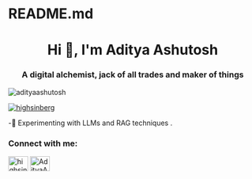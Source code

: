 # README.md
<h1 align="center">Hi 👋, I'm Aditya Ashutosh</h1>
<h3 align="center">A digital alchemist, jack of all trades and maker of things </h3>

<p align="left"> <img src="https://komarev.com/ghpvc/?username=adityaashutosh&label=Profile%20views&color=0e75b6&style=flat" alt="adityaashutosh" /> </p>



<p align="left"> <a href="https://twitter.com/highsinberg" target="blank"><img src="https://img.shields.io/twitter/follow/highsinberg?logo=twitter&style=for-the-badge" alt="highsinberg" /></a> </p>

-🔗 Experimenting with LLMs and RAG techniques .



<h3 align="left">Connect with me:</h3>
<p align="left">
<a href="https://twitter.com/highsinberg" target="blank"><img align="center" src="https://cdn.jsdelivr.net/npm/simple-icons@3.0.1/icons/twitter.svg" alt="highsinberg" height="30" width="40" /></a>
<a href="https://linkedin.com/in/AdityaAshutosh" target="blank"><img align="center" src="https://cdn.jsdelivr.net/npm/simple-icons@3.0.1/icons/linkedin.svg" alt="AdityaAshutosh" height="30" width="40" /></a>

</p>




